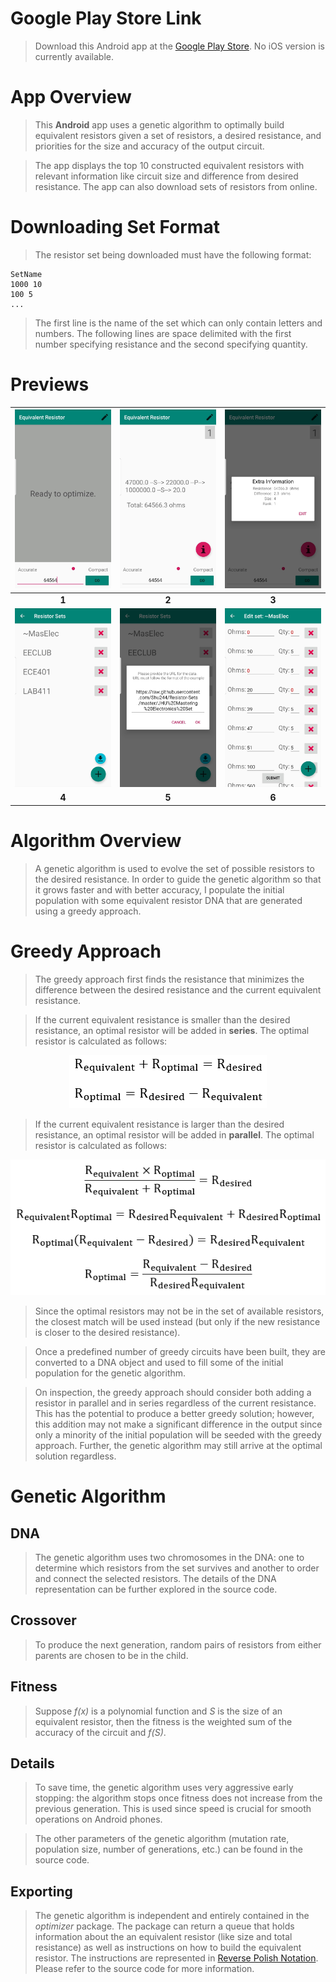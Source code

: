 # Google Play Store Link

> Download this Android app at the [Google Play Store](...). No iOS version is currently available. 

# App Overview

> This **Android** app uses a genetic algorithm to optimally build equivalent resistors given a set of resistors, a desired resistance, and priorities for the size and accuracy of the output circuit. 

> The app displays the top 10 constructed equivalent resistors with relevant information like circuit size and difference from desired resistance. The app can also download sets of resistors from online. 

# Downloading Set Format

> The resistor set being downloaded must have the following format:

```
SetName
1000 10
100 5
...
```

> The first line is the name of the set which can only contain letters and numbers. The following lines are space delimited with the first number specifying resistance and the second specifying quantity. 

# Previews

| <img src=".\images\App\1.jpg" style="zoom:30%;" /> | <img src=".\images\App\2.jpg" style="zoom:30%;" /> | <img src=".\images\App\3.jpg" style="zoom:30%;" /> |
| :------------------------------------------------: | :------------------------------------------------: | :------------------------------------------------: |
|                       **1**                        |                       **2**                        |                       **3**                        |
| <img src=".\images\App\4.jpg" style="zoom:30%;" /> | <img src=".\images\App\5.jpg" style="zoom:30%;" /> | <img src=".\images\App\6.jpg" style="zoom:30%;" /> |
|                       **4**                        |                       **5**                        |                       **6**                        |



# Algorithm Overview

> A genetic algorithm is used to evolve the set of possible resistors to the desired resistance. In order to guide the genetic algorithm so that it grows faster and with better accuracy, I populate the initial population with some equivalent resistor DNA that are generated using a greedy approach. 

# Greedy Approach

> The greedy approach first finds the resistance that minimizes the difference between the desired resistance and the current equivalent resistance. 

> If the current equivalent resistance is smaller than the desired resistance, an optimal resistor will be added in **series**. The optimal resistor is calculated as follows:

<p align="center"><img src=".\images\Equations\series_equation.PNG" /></p>

> If the current equivalent resistance is larger than the desired resistance, an optimal resistor will be added in **parallel**. The optimal resistor is calculated as follows:

<p align="center"><img src=".\images\Equations\parallel_equation.PNG" /></p>

> Since the optimal resistors may not be in the set of available resistors, the closest match will be used instead (but only if the new resistance is closer to the desired resistance).

> Once a predefined number of greedy circuits have been built, they are converted to a DNA object and used to fill some of the initial population for the genetic algorithm.

> On inspection, the greedy approach should consider both adding a resistor in parallel and in series regardless of the current resistance. This has the potential to produce a better greedy solution; however, this addition may not make a significant difference in the output since only a minority of the initial population will be seeded with the greedy approach. Further, the genetic algorithm may still arrive at the optimal solution regardless.    

# Genetic Algorithm

## DNA

> The genetic algorithm uses two chromosomes in the DNA: one to determine which resistors from the set survives and another to order and connect the selected resistors. The details of the DNA representation can be further explored in the source code.

## Crossover

> To produce the next generation, random pairs of resistors from either parents are chosen to be in the child. 

## Fitness

> Suppose *f(x)* is a polynomial function and *S* is the size of an equivalent resistor, then the fitness is the weighted sum of the accuracy of the circuit and *f(S)*.  

## Details

> To save time, the genetic algorithm uses very aggressive early stopping: the algorithm stops once fitness does not increase from the previous generation. This is used since speed is crucial for smooth operations on Android phones. 

> The other parameters of the genetic algorithm (mutation rate, population size, number of generations, etc.) can be found in the source code. 

## Exporting

> The genetic algorithm is independent and entirely contained in the *optimizer* package. The package can return a queue that holds information about the an equivalent resistor (like size and total resistance) as well as instructions on how to build the equivalent resistor. The instructions are represented in [Reverse Polish Notation](https://en.wikipedia.org/wiki/Reverse_Polish_notation ). Please refer to the source code for more information.
